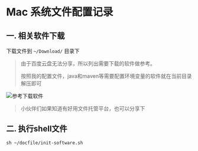 # Mac 系统文件配置记录

## 一. 相关软件下载

下载文件到 `~/Download/` 目录下

> 由于百度云盘无法分享，所以列出需要下载的软件做参考。
>
> 按照我的配置文件，java和maven等需要配置环境变量的软件就在当前目录解压即可

![参考下载软件](https://images.gitee.com/uploads/images/2020/0814/144637_8ad2d0b2_4839373.png "屏幕截图.png")

> 小伙伴们如果知道有好用文件托管平台，也可以分享下

## 二. 执行shell文件

```shell
sh ~/docfile/init-software.sh
```
